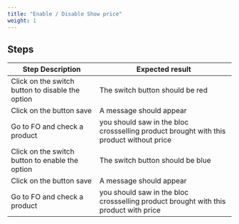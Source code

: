 ```yaml
---
title: "Enable / Disable Show price"
weight: 1
---
```

## Steps
| Step Description | Expected result |
| ----- | ----- |
| Click on the switch button to disable the option | The switch button should be red |
| Click on the button save | A message should appear |
| Go to FO and check a product | you should saw in the bloc crossselling product brought with this product without price |
| Click on the switch button to enable the option | The switch button should be blue |
| Click on the button save | A message should appear |
| Go to FO and check a product | you should saw in the bloc crossselling product brought with this product with price |

